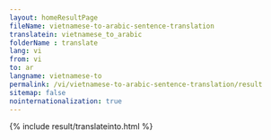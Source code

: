 ```yaml
---
layout: homeResultPage
fileName: vietnamese-to-arabic-sentence-translation
translatein: vietnamese_to_arabic
folderName : translate
lang: vi
from: vi
to: ar
langname: vietnamese-to
permalink: /vi/vietnamese-to-arabic-sentence-translation/result
sitemap: false
nointernationalization: true
---
```

{% include result/translateinto.html %}

<script src="/js/result/translation.js" data-foldername="{{page.folderName}}" data-lang="{{page.lang}}"></script>
